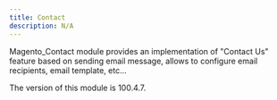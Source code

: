 ```yaml
---
title: Contact
description: N/A
---
```


Magento_Contact module provides an implementation of "Contact Us" feature based on sending email message, allows to configure email recipients, email template, etc...

<InlineAlert slots="text" />
The version of this module is 100.4.7.
